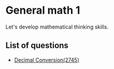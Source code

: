 General math 1
================
Let's develop mathematical thinking skills.

List of questions
-------------------

- [Decimal Conversion(2745)](https://github.com/yoru4890/coding_test/blob/main/baekjoon/general_math_1/2745.md)
